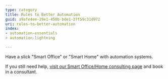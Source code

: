 ```yaml
---
type: category
title: Rules to Better Automation
guid: a9afe4ee-29e1-458b-bde1-27f59c31d972
uri: rules-to-better-automation
index:
- automation-essentials
- automation-lightning

---
```


Have a slick "Smart Office" or "Smart Home" with automation systems.

If you still need help, [visit our Smart Office/Home consulting page](https://www.ssw.com.au/ssw/Consulting/Smart-Office-and-Smart-Home.aspx) and book in a consultant.

